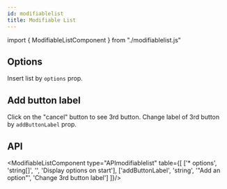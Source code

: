 ```yaml
---
id: modifiablelist
title: Modifiable List
---
```


import { ModifiableListComponent } from "./modifiablelist.js"

## Options

<p>Insert list by <code>options</code> prop. </p>
<ModifiableListComponent array={["Name", "Age"]} />

## Add button label

<p>Click on the "cancel" button to see 3rd button. Change label of 3rd button by <code>addButtonLabel</code> prop. </p>
<ModifiableListComponent array={["Name", "Age"]} buttonlabel="button" />

## API

<ModifiableListComponent type="APImodifiablelist" table={[
  ['* options', 'string[]', '', 'Display options on start'],
  ['addButtonLabel', 'string', '"Add an option"', 'Change 3rd button label']
]}/>